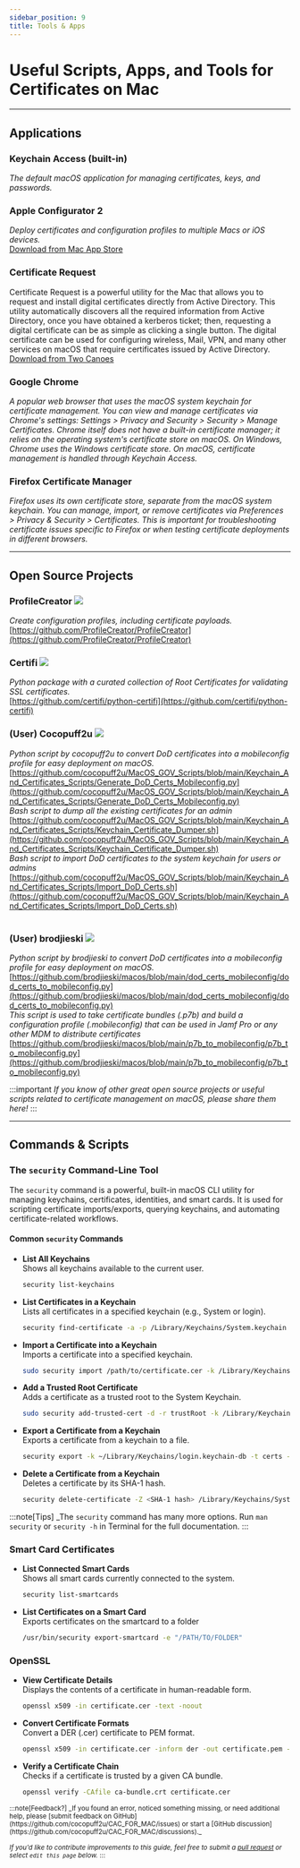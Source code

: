 ```yaml
---
sidebar_position: 9
title: Tools & Apps
---
```


# Useful Scripts, Apps, and Tools for Certificates on Mac

---

## **Applications**

### Keychain Access (built-in)  
  *The default macOS application for managing certificates, keys, and passwords.*  

### Apple Configurator 2  
  *Deploy certificates and configuration profiles to multiple Macs or iOS devices.*  
  [Download from Mac App Store](https://apps.apple.com/us/app/apple-configurator/id1037126344)  

### Certificate Request  
  Certificate Request is a powerful utility for the Mac that allows you to request and install digital certificates directly from Active Directory. This utility automatically discovers all the required information from Active Directory, once you have obtained a kerberos ticket; then, requesting a digital certificate can be as simple as clicking a single button. The digital certificate can be used for configuring wireless, Mail, VPN, and many other services on macOS that require certificates issued by Active Directory. <br/>
  [Download from Two Canoes](https://twocanoes.com/products/mac/certificate-request/)

### Google Chrome  
  *A popular web browser that uses the macOS system keychain for certificate management. You can view and manage certificates via Chrome's settings: Settings > Privacy and Security > Security > Manage Certificates. Chrome itself does not have a built-in certificate manager; it relies on the operating system's certificate store on macOS. On Windows, Chrome uses the Windows certificate store. On macOS, certificate management is handled through Keychain Access.*

### Firefox Certificate Manager  
  *Firefox uses its own certificate store, separate from the macOS system keychain. You can manage, import, or remove certificates via Preferences > Privacy & Security > Certificates. This is important for troubleshooting certificate issues specific to Firefox or when testing certificate deployments in different browsers.*  

---

## **Open Source Projects**

### ProfileCreator ![](https://img.shields.io/github/stars/ProfileCreator/ProfileCreator?style=social)  

  *Create configuration profiles, including certificate payloads.*  
  [https://github.com/ProfileCreator/ProfileCreator](https://github.com/ProfileCreator/ProfileCreator)  

### Certifi ![](https://img.shields.io/github/stars/certifi/python-certifi?style=social)  

  *Python package with a curated collection of Root Certificates for validating SSL certificates.*  
  [https://github.com/certifi/python-certifi](https://github.com/certifi/python-certifi)  

### (User) Cocopuff2u ![](https://img.shields.io/github/stars/cocopuff2u/MacOS_GOV_Scripts?style=social)  

  *Python script by cocopuff2u to convert DoD certificates into a mobileconfig profile for easy deployment on macOS.*  
  [https://github.com/cocopuff2u/MacOS_GOV_Scripts/blob/main/Keychain_And_Certificates_Scripts/Generate_DoD_Certs_Mobileconfig.py](https://github.com/cocopuff2u/MacOS_GOV_Scripts/blob/main/Keychain_And_Certificates_Scripts/Generate_DoD_Certs_Mobileconfig.py) <br/>
  *Bash script to dump all the existing certificates for an admin*
  [https://github.com/cocopuff2u/MacOS_GOV_Scripts/blob/main/Keychain_And_Certificates_Scripts/Keychain_Certificate_Dumper.sh](https://github.com/cocopuff2u/MacOS_GOV_Scripts/blob/main/Keychain_And_Certificates_Scripts/Keychain_Certificate_Dumper.sh) <br/>
  *Bash script to import DoD certificates to the system keychain for users or admins*
  [https://github.com/cocopuff2u/MacOS_GOV_Scripts/blob/main/Keychain_And_Certificates_Scripts/Import_DoD_Certs.sh](https://github.com/cocopuff2u/MacOS_GOV_Scripts/blob/main/Keychain_And_Certificates_Scripts/Import_DoD_Certs.sh) <br/><br/>

### (User) brodjieski ![](https://img.shields.io/github/stars/brodjieski/macos?style=social)  

  *Python script by brodjieski to convert DoD certificates into a mobileconfig profile for easy deployment on macOS.*  
  [https://github.com/brodjieski/macos/blob/main/dod_certs_mobileconfig/dod_certs_to_mobileconfig.py](https://github.com/brodjieski/macos/blob/main/dod_certs_mobileconfig/dod_certs_to_mobileconfig.py) <br/>
  *This script is used to take certificate bundles (.p7b) and build a configuration profile (.mobileconfig) that can be used in Jamf Pro or any other MDM to distribute certificates*
  [https://github.com/brodjieski/macos/blob/main/p7b_to_mobileconfig/p7b_to_mobileconfig.py](https://github.com/brodjieski/macos/blob/main/p7b_to_mobileconfig/p7b_to_mobileconfig.py)

:::important
_If you know of other great open source projects or useful scripts related to certificate management on macOS, please share them here!_
:::

---

## **Commands & Scripts**

### The `security` Command-Line Tool  
The `security` command is a powerful, built-in macOS CLI utility for managing keychains, certificates, identities, and smart cards. It is used for scripting certificate imports/exports, querying keychains, and automating certificate-related workflows.

#### Common `security` Commands

- **List All Keychains**  
  Shows all keychains available to the current user.
  ```bash
  security list-keychains
  ```

- **List Certificates in a Keychain**  
  Lists all certificates in a specified keychain (e.g., System or login).
  ```bash
  security find-certificate -a -p /Library/Keychains/System.keychain
  ```

- **Import a Certificate into a Keychain**  
  Imports a certificate into a specified keychain.
  ```bash
  sudo security import /path/to/certificate.cer -k /Library/Keychains/System.keychain
  ```

- **Add a Trusted Root Certificate**  
  Adds a certificate as a trusted root to the System Keychain.
  ```bash
  sudo security add-trusted-cert -d -r trustRoot -k /Library/Keychains/System.keychain /path/to/certificate.cer
  ```

- **Export a Certificate from a Keychain**  
  Exports a certificate from a keychain to a file.
  ```bash
  security export -k ~/Library/Keychains/login.keychain-db -t certs -f pemseq -o exported-certs.pem
  ```

- **Delete a Certificate from a Keychain**  
  Deletes a certificate by its SHA-1 hash.
  ```bash
  security delete-certificate -Z <SHA-1 hash> /Library/Keychains/System.keychain
  ```


:::note[Tips]
 _The `security` command has many more options. Run `man security` or `security -h` in Terminal for the full documentation.
:::

### Smart Card Certificates

- **List Connected Smart Cards**  
  Shows all smart cards currently connected to the system.
  ```bash
  security list-smartcards
  ```

- **List Certificates on a Smart Card**  
  Exports certificates on the smartcard to a folder
  ```bash
  /usr/bin/security export-smartcard -e "/PATH/TO/FOLDER"
  ```

### OpenSSL

- **View Certificate Details**  
  Displays the contents of a certificate in human-readable form.
  ```bash
  openssl x509 -in certificate.cer -text -noout
  ```

- **Convert Certificate Formats**  
  Convert a DER (.cer) certificate to PEM format.
  ```bash
  openssl x509 -in certificate.cer -inform der -out certificate.pem -outform pem
  ```

- **Verify a Certificate Chain**  
  Checks if a certificate is trusted by a given CA bundle.
  ```bash
  openssl verify -CAfile ca-bundle.crt certificate.cer
  ```


<small>
:::note[Feedback?]
_If you found an error, noticed something missing, or need additional help, please [submit feedback on GitHub](https://github.com/cocopuff2u/CAC_FOR_MAC/issues) or start a [GitHub discussion](https://github.com/cocopuff2u/CAC_FOR_MAC/discussions)._

_If you'd like to contribute improvements to this guide, feel free to submit a [pull request](https://github.com/cocopuff2u/CAC_FOR_MAC/pulls) or select `edit this page` below._
:::
</small>